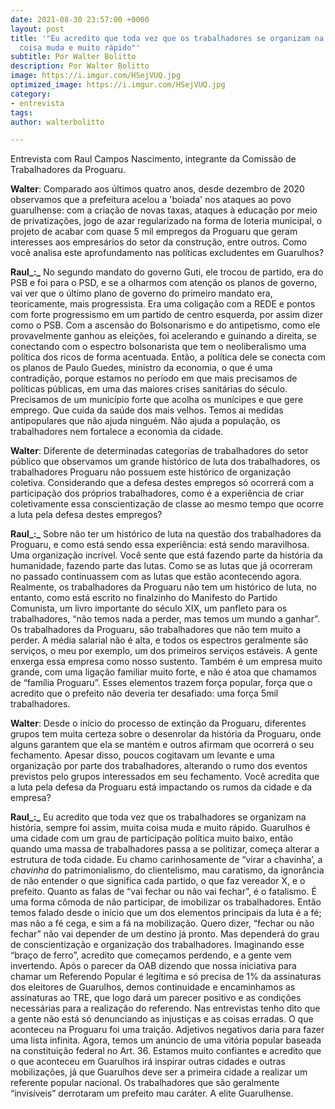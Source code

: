 ```yaml
---
date: 2021-08-30 23:57:00 +0000
layout: post
title: '"Eu acredito que toda vez que os trabalhadores se organizam na história, muita
  coisa muda e muito rápido"'
subtitle: Por Walter Bolitto
description: Por Walter Bolitto
image: https://i.imgur.com/HSejVUQ.jpg
optimized_image: https://i.imgur.com/HSejVUQ.jpg
category:
- entrevista
tags: 
author: walterbolitto

---
```

Entrevista com Raul Campos Nascimento, integrante da Comissão de Trabalhadores da Proguaru.

**Walter**: Comparado aos últimos quatro anos, desde dezembro de 2020 observamos que a prefeitura acelou a 'boiada' nos ataques ao povo guarulhense: com a criação de novas taxas, ataques à educação por meio de privatizações, jogo de azar regularizado na forma de loteria municipal, o projeto de acabar com quase 5 mil empregos da Proguaru que geram interesses aos empresários do setor da construção, entre outros. Como você analisa este aprofundamento nas políticas excludentes em Guarulhos?

**Raul_:_** No segundo mandato do governo Guti, ele trocou de partido, era do PSB e foi para o PSD, e se a olharmos com atenção os planos de governo, vai ver que o último plano de governo do primeiro mandato era, teoricamente, mais progressista. Era uma coligação com a REDE e pontos com forte progressismo em um partido de centro esquerda, por assim dizer como o PSB. Com a ascensão do Bolsonarismo e do antipetismo, como ele provavelmente ganhou as eleições, foi acelerando e guinando a direita, se conectando com o espectro bolsonarista que tem o neoliberalismo uma política dos ricos de forma acentuada. Então, a política dele se conecta com os planos de Paulo Guedes, ministro da economia, o que é uma contradição, porque estamos no período em que mais precisamos de políticas públicas, em uma das maiores crises sanitárias do século. Precisamos de um município forte que acolha os munícipes e que gere emprego. Que cuida da saúde dos mais velhos. Temos ai medidas antipopulares que não ajuda ninguém. Não ajuda a população, os trabalhadores nem fortalece a economia da cidade.

**Walter**: Diferente de determinadas categorias de trabalhadores do setor público que observamos um grande histórico de luta dos trabalhadores, os trabalhadores Proguaru não possuem este histórico de organização coletiva. Considerando que a defesa destes empregos só ocorrerá com a participação dos próprios trabalhadores, como é a experiência de criar coletivamente essa conscientização de classe ao mesmo tempo que ocorre a luta pela defesa destes empregos?

**Raul_:_** Sobre não ter um histórico de luta na questão dos trabalhadores da Proguaru, e como está sendo essa experiência: está sendo maravilhosa. Uma organização incrível. Você sente que está fazendo parte da história da humanidade, fazendo parte das lutas. Como se as lutas que já ocorreram no passado continuassem com as lutas que estão acontecendo agora. Realmente, os trabalhadores da Proguaru não tem um histórico de luta, no entanto, como está escrito no finalzinho do Manifesto do Partido Comunista, um livro importante do século XIX, um panfleto para os trabalhadores, “não temos nada a perder, mas temos um mundo a ganhar”. Os trabalhadores da Proguaru, são trabalhadores que não tem muito a perder. A média salarial não é alta, e todos os espectros geralmente são serviços, o meu por exemplo, um dos primeiros serviços estáveis. A gente enxerga essa empresa como nosso sustento. Também é um empresa muito grande, com uma ligação familiar muito forte, e não é atoa que chamamos de “família Proguaru”. Esses elementos trazem força popular, força que o acredito que o prefeito não deveria ter desafiado: uma força 5mil trabalhadores.

**Walter**: Desde o início do processo de extinção da Proguaru, diferentes grupos tem muita certeza sobre o desenrolar da história da Proguaru, onde alguns garantem que ela se mantém e outros afirmam que ocorrerá o seu fechamento. Apesar disso, poucos cogitavam um levante e uma organização por parte dos trabalhadores, alterando o rumo dos eventos previstos pelo grupos interessados em seu fechamento. Você acredita que a luta pela defesa da Proguaru está impactando os rumos da cidade e da empresa?

**Raul_:_** Eu acredito que toda vez que os trabalhadores se organizam na história, sempre foi assim, muita coisa muda e muito rápido. Guarulhos é uma cidade com um grau de participação política muito baixo, então quando uma massa de trabalhadores passa a se politizar, começa alterar a estrutura de toda cidade. Eu chamo carinhosamente de “virar a chavinha’, a _chavinha_ do patrimonialismo, do clientelismo, mau caratismo, da ignorância de não entender o que significa cada partido, o que faz vereador X, e o prefeito. Quanto as falas de “vai fechar ou não vai fechar”, é o fatalismo. É uma forma cômoda de não participar, de imobilizar os trabalhadores. Então temos falado desde o início que um dos elementos principais da luta é a fé; mas não a fé cega, e sim a fá na mobilização. Quero dizer, “fechar ou não fechar” não vai depender de um destino já pronto. Mas dependerá do grau de conscientização e organização dos trabalhadores. Imaginando esse “braço de ferro”, acredito que começamos perdendo, e a gente vem invertendo. Após o parecer da OAB dizendo que nossa iniciativa para chamar um Referendo Popular é legítima e só precisa de 1% da assinaturas dos eleitores de Guarulhos, demos continuidade e encaminhamos as assinaturas ao TRE, que logo dará um parecer positivo e as condições necessárias para a realização do referendo. Nas entrevistas tenho dito que a gente não está só denunciando as injustiças e as coisas erradas. O que aconteceu na Proguaru foi uma traição. Adjetivos negativos daria para fazer uma lista infinita. Agora, temos um anúncio de uma vitória popular baseada na constituição federal no Art. 36. Estamos muito confiantes e acredito que o que aconteceu em Guarulhos irá inspirar outras cidades e outras mobilizações, já que Guarulhos deve ser a primeira cidade a realizar um referente popular nacional. Os trabalhadores que são geralmente “invisíveis” derrotaram um prefeito mau caráter. A elite Guarulhense.